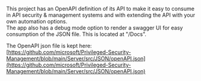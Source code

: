This project has an OpenAPI definition of its API to make it easy to consume in API security & management systems and with extending the API with your own automation options.   
The app also has a debug mode option to render a swagger UI for easy consumption of the JSON file. This is located at "/Docs".

The OpenAPI json file is kept here:   
[https://github.com/microsoft/Privileged-Security-Management/blob/main/Server/src/JSON/openAPI.json](https://github.com/microsoft/Privileged-Security-Management/blob/main/Server/src/JSON/openAPI.json)